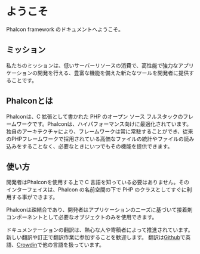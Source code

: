 # ようこそ

Phalcon framework のドキュメントへようこそ。

## ミッション

私たちのミッションは、低いサーバーリソースの消費で、高性能で強力なアプリケーションの開発を行える、豊富な機能を備えた新たなツールを開発者に提供することです。

## Phalconとは

Phalconは、C 拡張として書かれた PHP のオープン ソース フルスタックのフレームワークです。Phalconは、ハイパフォーマンス向けに最適化されています。独自のアーキテクチャにより、フレームワークは常に常駐することができ、従来のPHPフレームワークで採用されている高価なファイルの統計やファイルの読み込みをすることなく、必要なときにいつでもその機能を提供できます。

## 使い方

開発者はPhalconを使用する上で C 言語を知っている必要はありません。そのインターフェイスは、Phalcon の名前空間の下で PHP のクラスとしてすぐに利用する事ができます。

Phalconは疎結合であり、開発者はアプリケーションのニーズに基づいて接着剤コンポーネントとして必要なオブジェクトのみを使用できます。

<div class="alert alert-danger">
    <p>
        ドキュメンテーションの翻訳は、熱心な人や寄稿者によって推進されています。 新しい翻訳や訂正で翻訳作業に参加することを歓迎します。 翻訳は<a href="https://github.com/phalcon/docs">Github</a>で英語、<a href="https://crowdin.com/project/phalcon-documentation">Crowdin</a>で他の言語を扱っています。
    </p>
</div>
